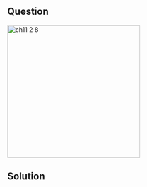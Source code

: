 ## Question
<img width="300" alt="ch11 2 8" src="https://github.com/user-attachments/assets/833a64b4-1367-4552-854c-446568f15455" />

## Solution
